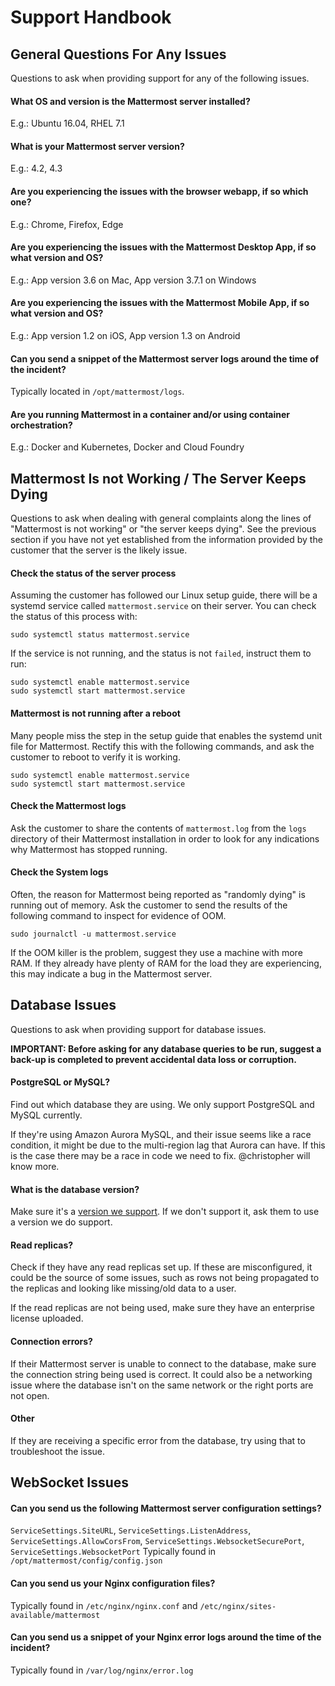 # Support Handbook

## General Questions For Any Issues

Questions to ask when providing support for any of the following issues.

#### What OS and version is the Mattermost server installed?
E.g.: Ubuntu 16.04, RHEL 7.1

#### What is your Mattermost server version?
E.g.: 4.2, 4.3

#### Are you experiencing the issues with the browser webapp, if so which one?
E.g.: Chrome, Firefox, Edge

#### Are you experiencing the issues with the Mattermost Desktop App, if so what version and OS?
E.g.: App version 3.6 on Mac, App version 3.7.1 on Windows

#### Are you experiencing the issues with the Mattermost Mobile App, if so what version and OS?
E.g.: App version 1.2 on iOS, App version 1.3 on Android

#### Can you send a snippet of the Mattermost server logs around the time of the incident?  
Typically located in `/opt/mattermost/logs`.

#### Are you running Mattermost in a container and/or using container orchestration?
E.g.: Docker and Kubernetes, Docker and Cloud Foundry


## Mattermost Is not Working / The Server Keeps Dying

Questions to ask when dealing with general complaints along the lines of "Mattermost is not working"
or "the server keeps dying". See the previous section if you have not yet established from the
information provided by the customer that the server is the likely issue.

#### Check the status of the server process

Assuming the customer has followed our Linux setup guide, there will be a systemd service called
`mattermost.service` on their server. You can check the status of this process with:

```
sudo systemctl status mattermost.service
```

If the service is not running, and the status is not `failed`, instruct them to run:

```
sudo systemctl enable mattermost.service
sudo systemctl start mattermost.service
```

#### Mattermost is not running after a reboot

Many people miss the step in the setup guide that enables the systemd unit file for Mattermost.
Rectify this with the following commands, and ask the customer to reboot to verify it is working.

```
sudo systemctl enable mattermost.service
sudo systemctl start mattermost.service
```

#### Check the Mattermost logs

Ask the customer to share the contents of `mattermost.log` from the `logs` directory of their
Mattermost installation in order to look for any indications why Mattermost has stopped running.

#### Check the System logs

Often, the reason for Mattermost being reported as "randomly dying" is running out of memory. Ask
the customer to send the results of the following command to inspect for evidence of OOM.

```
sudo journalctl -u mattermost.service
```

If the OOM killer is the problem, suggest they use a machine with more RAM. If they already have
plenty of RAM for the load they are experiencing, this may indicate a bug in the Mattermost server.


## Database Issues

Questions to ask when providing support for database issues.

__IMPORTANT: Before asking for any database queries to be run, suggest a back-up is completed to prevent accidental data loss or corruption.__

#### PostgreSQL or MySQL?
Find out which database they are using. We only support PostgreSQL and MySQL currently.

If they're using Amazon Aurora MySQL, and their issue seems like a race condition, it might be due to the multi-region lag that Aurora can have. If this is the case there may be a race in code we need to fix. @christopher will know more.

#### What is the database version?
Make sure it's a [version we support](https://docs.mattermost.com/install/requirements.html#database-software). If we don't support it, ask them to use a version we do support.

#### Read replicas?
Check if they have any read replicas set up. If these are misconfigured, it could be the source of some issues, such as rows not being propagated to the replicas and looking like missing/old data to a user.

If the read replicas are not being used, make sure they have an enterprise license uploaded.

#### Connection errors?
If their Mattermost server is unable to connect to the database, make sure the connection string being used is correct. It could also be a networking issue where the database isn't on the same network or the right ports are not open.

#### Other
If they are receiving a specific error from the database, try using that to troubleshoot the issue.

## WebSocket Issues

#### Can you send us the following Mattermost server configuration settings?
`ServiceSettings.SiteURL`, `ServiceSettings.ListenAddress`, `ServiceSettings.AllowCorsFrom`, `ServiceSettings.WebsocketSecurePort`, `ServiceSettings.WebsocketPort` Typically found in `/opt/mattermost/config/config.json`

#### Can you send us your Nginx configuration files?
Typically found in `/etc/nginx/nginx.conf` and `/etc/nginx/sites-available/mattermost`

#### Can you send us a snippet of your Nginx error logs around the time of the incident?
Typically found in `/var/log/nginx/error.log`


